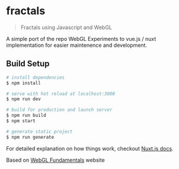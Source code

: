 # fractals

> Fractals using Javascript and WebGL

A simple port of the repo WebGL Experiments to vue.js / nuxt implementation for easier maintenence and development.

## Build Setup

``` bash
# install dependencies
$ npm install

# serve with hot reload at localhost:3000
$ npm run dev

# build for production and launch server
$ npm run build
$ npm start

# generate static project
$ npm run generate
```

For detailed explanation on how things work, checkout [Nuxt.js docs](https://nuxtjs.org).

Based on [WebGL Fundamentals](https://webglfundamentals.org/webgl/lessons/webgl-fundamentals.html) website
